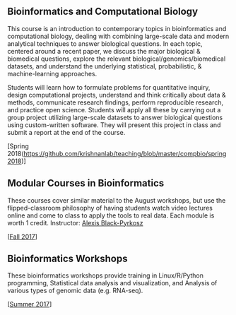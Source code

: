 ## Bioinformatics and Computational Biology
This course is an introduction to contemporary topics in bioinformatics and computational biology, dealing with combining large-scale data and modern analytical techniques to answer biological questions. In each topic, centered around a recent paper, we discuss the major biological & biomedical questions, explore the relevant biological/genomics/biomedical datasets, and understand the underlying statistical, probabilistic, & machine-learning approaches.

Students will learn how to formulate problems for quantitative inquiry, design computational projects, understand and think critically about data & methods, communicate research findings, perform reproducible research, and practice open science. Students will apply all these by carrying out a group project utilizing large-scale datasets to answer biological questions using custom-written software. They will present this project in class and submit a report at the end of the course.

\[Spring 2018(https://github.com/krishnanlab/teaching/blob/master/compbio/spring2018)\]

## Modular Courses in Bioinformatics
These courses cover similar material to the August workshops, but use the flipped-classroom philosophy of having students watch video lectures online and come to class to apply the tools to real data. Each module is worth 1 credit. Instructor: [Alexis Black-Pyrkosz](https://cmse.msu.edu/directory/faculty/alexis-black-pyrkosz/)

\[[Fall 2017](https://github.com/krishnanlab/teaching/blob/master/bioinfomodules/fall2017)\]

## Bioinformatics Workshops
These bioinformatics workshops provide training in Linux/R/Python programming, Statistical data analysis and visualization, and Analysis of various types of genomic data (e.g. RNA-seq).

\[[Summer 2017](https://github.com/krishnanlab/teaching/blob/master/bioinfoworkshops/summer2017)\]

